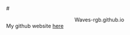 #<div style="text-align: center;"> Waves-rgb.github.io </div>
My github website [here](https://waves-rgb.github.io/)
